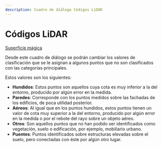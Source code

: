 ```yaml
---
description: Cuadro de diálogo Códigos LiDAR
---
```


# Códigos LiDAR

[Superficie mágica](./)

Desde este cuadro de diálogo se podrán cambiar los valores de clasificación que se le asignan a algunos puntos que no son clasificados con las categorías principales.

Estos valores son los siguientes:

* **Hundidos**: Estos puntos son aquellos cuya cota es muy inferior a la del entorno, producido por algún error en la medida.
* **Paredes**: Corresponde con los puntos medidos sobre las fachadas de los edificios, de poca utilidad posterior.
* **Aéreos**: Al igual que en los puntos hundidos, estos puntos tienen un valor de cota muy superior a la del entorno, producido por algún error en la medida o por el rebote del rayo sobre un objeto aéreo.
* **Otros**: Son aquellos puntos que no han podido ser identificados como vegetación, suelo o edificación, por ejemplo, mobiliario urbano.
* **Puentes**: Puntos identificados sobre estructuras elevadas sobre el suelo, pero conectadas con éste por algún otro lugar.

